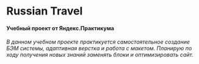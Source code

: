 #  Russian Travel

#### Учебный проект от Яндекс.Практикума

###### В данном учебном проекте практикуется самостоятельное создание БЭМ системы, адаптивная верстка и работа с макетом. Планирую по ходу получения новых знаний заменять блоки и оптимизировать сайт.